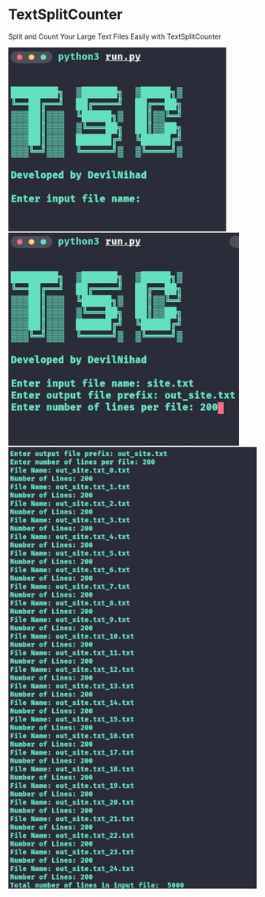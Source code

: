 # TextSplitCounter
Split and Count Your Large Text Files Easily with TextSplitCounter

<img src="https://raw.githubusercontent.com/DeV1LN1H4d/TextSplitCounter/main/Img/img1.jpg">

<img src="https://raw.githubusercontent.com/DeV1LN1H4d/TextSplitCounter/main/Img/img2.jpg">

<img src="https://raw.githubusercontent.com/DeV1LN1H4d/TextSplitCounter/main/Img/img3.jpg">
